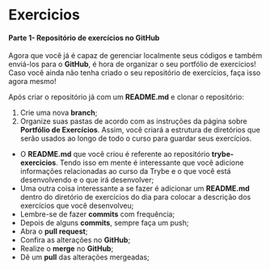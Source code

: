 # Exercicios

#### Parte 1- Repositório de exercícios no GitHub


Agora que você já é capaz de gerenciar localmente seus códigos e também enviá-los para o **GitHub**, é hora de organizar o seu portfólio de exercícios!
Caso você ainda não tenha criado o seu repositório de exercícios, faça isso agora mesmo!

Após criar o repositório já com um **README.md** e clonar o repositório:
1. Crie uma nova **branch**;
2. Organize suas pastas de acordo com as instruções da página sobre **Portfólio de Exercícios**. Assim, você criará a estrutura de diretórios que serão usados ao longo de todo o curso para guardar seus exercícios.
 - O **README.md** que você criou é referente ao repositório **trybe-exercicios**. Tendo isso em mente é interessante que você adicione informações relacionadas ao curso da Trybe e o que você está desenvolvendo e o que irá desenvolver;
- Uma outra coisa interessante a se fazer é adicionar um **README.md** dentro do diretório de exercícios do dia para colocar a descrição dos exercícios que você desenvolveu;
- Lembre-se de fazer **commits** com frequência;
- Depois de alguns **commits**, sempre faça um push;
- Abra o **pull request**;
- Confira as alterações no **GitHub**;
- Realize o **merge** no **GitHub**;
- Dê um **pull** das alterações mergeadas;
